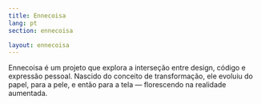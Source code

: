 ```yaml
---
title: Ennecoisa
lang: pt
section: ennecoisa

layout: ennecoisa
---
```

<p class="gsm-headline">Ennecoisa é um projeto que explora a interseção entre design, código e expressão pessoal. Nascido do conceito de transformação, ele evoluiu do papel, para a pele, e então para a tela — florescendo na realidade aumentada.</p>
